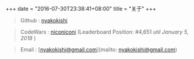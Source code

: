 +++
date = "2016-07-30T23:38:41+08:00"
title = "关于"
+++

> Github : [nyakokishi](https://www.github.com/nyakokishi)

> CodeWars : [niconiconi](https://www.codewars.com/users/niconiconi) (Leaderboard Position: #4,651 *util January 5, 2018* )

> Email : [nyakokishi@gmail.com](mailto: nyakokishi@gmail.com)


